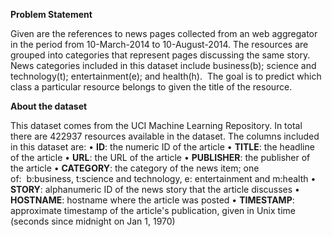 **Problem Statement**

Given are the references to news pages collected from an web aggregator in the period from 10-March-2014 to 10-August-2014. The resources are grouped into categories that represent pages discussing the same story. News categories included in this dataset include business(b); science and technology(t); entertainment(e); and health(h). 
The goal is to predict which class a particular resource belongs to given the title of the resource.

**About the dataset**

This dataset comes from the UCI Machine Learning Repository. In total there are 422937 resources available in the dataset. The columns included in this dataset are:
	• **ID**: the numeric ID of the article
	• **TITLE**: the headline of the article
	• **URL**: the URL of the article
	• **PUBLISHER**: the publisher of the article
	• **CATEGORY**: the category of the news item; one of:  b:business, t:science and technology, e: entertainment and m:health
	• **STORY**: alphanumeric ID of the news story that the article discusses
	• **HOSTNAME**: hostname where the article was posted
	• **TIMESTAMP**: approximate timestamp of the article's publication, given in Unix time (seconds since midnight on Jan 1, 1970)